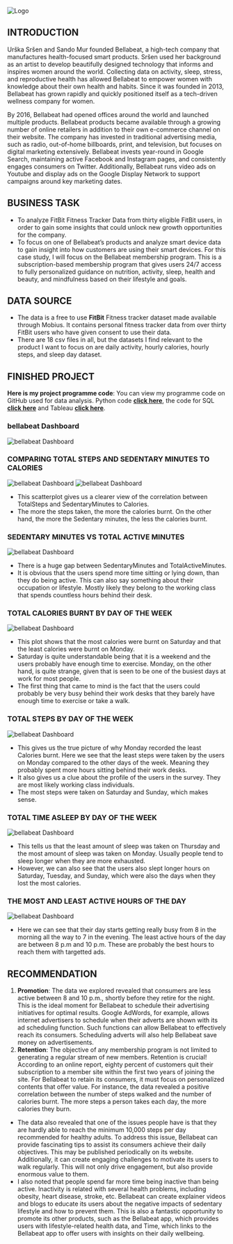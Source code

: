 

![Logo](https://github.com/rejoice03/BellaBeat/blob/main/bellabeat%20logo.png?raw=true)


## INTRODUCTION

Urška Sršen and Sando Mur founded Bellabeat, a high-tech company that manufactures health-focused smart products. Sršen used her background as an artist to develop beautifully designed technology that informs and inspires women around the world. Collecting data on activity, sleep, stress, and reproductive health has allowed Bellabeat to empower women with knowledge about their own health and habits. Since it was founded in 2013, Bellabeat has grown rapidly and quickly positioned itself as a tech-driven wellness company for women.

By 2016, Bellabeat had opened offices around the world and launched multiple products. Bellabeat products became available through a growing number of online retailers in addition to their own e-commerce channel on their website. The company has invested in traditional advertising media, such as radio, out-of-home billboards, print, and television, but focuses on digital marketing extensively. Bellabeat invests year-round in Google Search, maintaining active Facebook and Instagram pages, and consistently engages consumers on Twitter. Additionally, Bellabeat runs video ads on Youtube and display ads on the Google Display Network to support campaigns around key marketing dates.

## BUSINESS TASK
- To analyze FitBit Fitness Tracker Data from thirty eligible FitBit users, in order to gain some insights that could unlock new growth opportunities for the company.
- To focus on one of Bellabeat’s products and analyze smart device data to gain insight into how customers are using their smart devices.
For this case study, I will focus on the Bellabeat membership program. This is a subscription-based membership program that gives users 24/7 access to fully personalized guidance on nutrition, activity, sleep, health and beauty, and mindfulness based on their lifestyle and goals.
## DATA SOURCE
- The data is a free to use **FitBit** Fitness tracker dataset made available through Mobius. It contains personal fitness tracker data from over thirty FitBit users who have given consent to use their data.
- There are 18 csv files in all, but the datasets I find relevant to the product I want to focus on are daily activity, hourly calories, hourly steps, and sleep day dataset.
## FINISHED PROJECT
**Here is my project programme code**: You can view my programme code on GitHub used for data 
analysis. Python code [**click here**](https://github.com/rejoice03/BellaBeat/blob/main/bellabeat%20Python%20Code.ipynb), the code for SQL [**click here**](https://github.com/rejoice03/BellaBeat/blob/main/bellabeat%20SQL%20Code.sql) and Tableau [**click here**](https://public.tableau.com/app/profile/rejoice.raju/viz/bellabeat_16777572743750/CaloriesBurntByTotalSteps).
### bellabeat Dashboard

![bellabeat Dashboard](https://github.com/rejoice03/BellaBeat/blob/main/Tableau/Dashboard%201%20(2).png?raw=true)

### COMPARING TOTAL STEPS AND SEDENTARY MINUTES TO CALORIES

![bellabeat Dashboard](https://github.com/rejoice03/BellaBeat/blob/main/Tableau/Calories%20Burnt%20By%20Total%20Steps.png?raw=true)
![bellabeat Dashboard](https://github.com/rejoice03/BellaBeat/blob/main/Tableau/Sedentary%20Minutes%20and%20Calories.png?raw=true)

- This scatterplot gives us a clearer view of the correlation between TotalSteps and SedentaryMinutes to Calories.
- The more the steps taken, the more the calories burnt. On the other hand, the more the Sedentary minutes, the less the calories burnt.

### SEDENTARY MINUTES VS TOTAL ACTIVE MINUTES

![bellabeat Dashboard](https://github.com/rejoice03/BellaBeat/blob/main/Tableau/Sedentary%20Minutes%20vs%20Total%20Active%20Minutes.png?raw=true)
- There is a huge gap between SedentaryMinutes and TotalActiveMinutes.
- It is obvious that the users spend more time sitting or lying down, than they do being active. This can also say something about their occupation or lifestyle. Mostly likely they belong to the working class that spends countless hours behind their desk.

### TOTAL CALORIES BURNT BY DAY OF THE WEEK

![bellabeat Dashboard](https://github.com/rejoice03/BellaBeat/blob/main/Tableau/Calories%20Burned%20by%20Day%20of%20the%20Week.png?raw=true)
- This plot shows that the most calories were burnt on Saturday and that the least calories were burnt on Monday.
- Saturday is quite understandable being that it is a weekend and the users probably have enough time to exercise. Monday, on the other hand, is quite strange, given that is seen to be one of the busiest days at work for most people.
- The first thing that came to mind is the fact that the users could probably be very busy behind their work desks that they barely have enough time to exercise or take a walk.
### TOTAL STEPS BY DAY OF THE WEEK
![bellabeat Dashboard](https://github.com/rejoice03/BellaBeat/blob/main/Tableau/Total%20Steps%20Taken%20by%20Day%20of%20the%20Week.png?raw=true)
- This gives us the true picture of why Monday recorded the least Calories burnt. Here we see that the least steps were taken by the users on Monday compared to the other days of the week. Meaning they probably spent more hours sitting behind their work desks.
- It also gives us a clue about the profile of the users in the survey. They are most likely working class individuals.
- The most steps were taken on Saturday and Sunday, which makes sense.
### TOTAL TIME ASLEEP BY DAY OF THE WEEK
![bellabeat Dashboard](https://github.com/rejoice03/BellaBeat/blob/main/Tableau/Total%20Time%20Asleep%20by%20Day%20of%20the%20Week.png?raw=true)
- This tells us that the least amount of sleep was taken on Thursday and the most amount of sleep was taken on Monday. Usually people tend to sleep longer when they are more exhausted.
- However, we can also see that the users also slept longer hours on Saturday, Tuesday, and Sunday, which were also the days when they lost the most calories.
### THE MOST AND LEAST ACTIVE HOURS OF THE DAY
![bellabeat Dashboard](https://github.com/rejoice03/BellaBeat/blob/main/Tableau/The%20most%20and%20active%20hours%20of%20the%20day.png?raw=true)
- Here we can see that their day starts getting really busy from 8 in the morning all the way to 7 in the evening. The least active hours of the day are between 8 p.m and 10 p.m. These are probably the best hours to reach them with targetted ads.
## RECOMMENDATION

1. **Promotion**: The data we explored revealed that consumers are less active between 8 and 10 p.m., shortly before they retire for the night. This is the ideal moment for Bellabeat to schedule their advertising initiatives for optimal results. Google AdWords, for example, allows internet advertisers to schedule when their adverts are shown with its ad scheduling function. Such functions can allow Bellabeat to effectively reach its consumers. Scheduling adverts will also help Bellabeat save money on advertisements.
2. **Retention**: The objective of any membership program is not limited to generating a regular stream of new members. Retention is crucial! According to an online report, eighty percent of customers quit their subscription to a member site within the first two years of joining the site. For Bellabeat to retain its consumers, it must focus on personalized contents that offer value. For instance, the data revealed a positive correlation between the number of steps walked and the number of calories burnt. The more steps a person takes each day, the more calories they burn.
- The data also revealed that one of the issues people have is that they are hardly able to reach the minimum 10,000 steps per day recommended for healthy adults. To address this issue, Bellabeat can provide fascinating tips to assist its consumers achieve their daily objectives. This may be published periodically on its website. Additionally, it can create engaging challenges to motivate its users to walk regularly. This will not only drive engagement, but also provide enormous value to them.
- I also noted that people spend far more time being inactive than being active. Inactivity is related with several health problems, including obesity, heart disease, stroke, etc. Bellabeat can create explainer videos and blogs to educate its users about the negative impacts of sedentary lifestyle and how to prevent them. This is also a fantastic opportunity to promote its other products, such as the Bellabeat app, which provides users with lifestyle-related health data, and Time, which links to the Bellabeat app to offer users with insights on their daily wellbeing.



